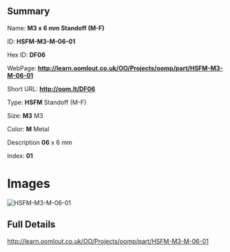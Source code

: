 

## Summary
 
Name: __M3 x 6 mm Standoff (M-F)__

ID: __HSFM-M3-M-06-01__

Hex ID: __DF06__

WebPage: __http://learn.oomlout.co.uk/OO/Projects/oomp/part/HSFM-M3-M-06-01__

Short URL: __http://oom.lt/DF06__


Type: __HSFM__ Standoff (M-F) 

Size: __M3__ M3 

Color: __M__ Metal 

Description __06__ x 6 mm 

Index: __01__


# Images
![HSFM-M3-M-06-01](http://oomlout.com/oomp-gen/parts/HSFM-M3-M-06-01/HSFM-M3-M-06-01_420.jpg)



## Full Details

 http://learn.oomlout.co.uk/OO/Projects/oomp/part/HSFM-M3-M-06-01















